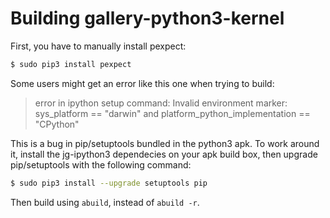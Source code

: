 # Building gallery-python3-kernel

First, you have to manually install pexpect:

```bash
$ sudo pip3 install pexpect
```

Some users might get an error like this one when trying to build:

> error in ipython setup command: Invalid environment marker: sys_platform == "darwin" and platform_python_implementation == "CPython"

This is a bug in pip/setuptools bundled in the python3 apk. To work around it, install the jg-ipython3 dependecies on your apk build box, then upgrade pip/setuptools with the following command:

```bash
$ sudo pip3 install --upgrade setuptools pip
```

Then build using `abuild`, instead of `abuild -r`.
